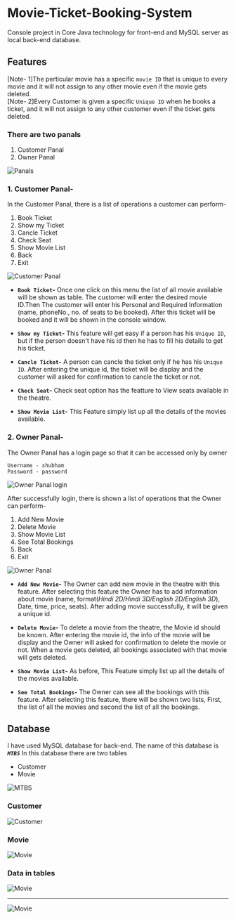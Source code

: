 # Movie-Ticket-Booking-System
Console project in Core Java technology for front-end and MySQL server as local back-end database.

## Features

[Note- 1]The perticular movie has a specific `movie ID` that is unique to every movie and it will not assign to any other movie even if the movie gets deleted.<br>
[Note- 2]Every Customer is given a specific `Unique ID` when he books a ticket, and it will not assign to any other customer even if the ticket gets deleted.

### There are two panals
1. Customer Panal 
2. Owner Panal

![Panals](Images/6.png?raw=true "Panals")

### 1. Customer Panal-

In the Customer Panal, there is a list of operations a customer can perform-
1. Book Ticket
2. Show my Ticket
3. Cancle Ticket
4. Check Seat
5. Show Movie List
6. Back
0. Exit


![Customer Panal](Images/7.png?raw=true "Customer Panal")


* **`Book Ticket`-** Once one click on this menu the list of all movie available will be shown as table. The customer will enter the desired movie ID.Then The customer will enter his Personal and Required Information (name, phoneNo., no. of seats to be booked). After this ticket will be booked and it will be shown in the console window.

* **`Show my Ticket`-** This feature will get easy if a person has his `Unique ID`, but if the person doesn't have his id then he has to fill his details to get his ticket.

* **`Cancle Ticket`-**  A person can cancle the ticket only if he has his `Unique ID`. After entering the unique id, the ticket will be display and the customer will asked for confirmation to cancle the ticket or not.

* **`Check Seat`-**  Check seat option has the featture to View seats available in the theatre.

* **`Show Movie List`-** This Feature simply list up all the details of the movies available.


### 2. Owner Panal-

The Owner Panal has a login page so that it can be accessed only by owner

`Username - shubham`<br>
`Password - password`


![Owner Panal login](Images/8.png?raw=true "Owner Panal login")

After successfully login, there is shown a list of operations that the Owner can perform-

1. Add New Movie
2. Delete Movie
3. Show Movie List
4. See Total Bookings
5. Back
0. Exit

![Owner Panal](Images/9.png?raw=true "Owner Panal")

* **`Add New Movie`-** The Owner can add new movie in the theatre with this feature. After selecting this feature the Owner has to add information about movie (name, format(*Hindi 2D/Hindi 3D/English 2D/English 3D*), Date, time, price, seats). After adding movie successfully, it will be given a unique id. 

* **`Delete Movie`-** To delete a movie from the theatre, the Movie id should be known. After entering the movie id, the info of the movie will be display and the Owner will asked for confirmation to delete the movie or not. When a movie gets deleted, all bookings associated with that movie will gets deleted.


* **`Show Movie List`-** As before, This Feature simply list up all the details of the movies available.

* **`See Total Bookings`-** The Owner can see all the bookings with this feature. After selecting this feature, there will be shown two lists, First, the list of all the movies and second the list of all the bookings.

## Database
I have used MySQL database for back-end. The name of this database is ***`MTBS`***
In this database there are two tables 
* Customer
* Movie

![MTBS](Images/1.png?raw=true "MTBS")

### Customer
![Customer](Images/2.png?raw=true "Customer")

### Movie

![Movie](Images/3.png?raw=true "Movie")

### Data in tables

![Movie](Images/4.png?)<hr>![Movie](Images/5.png?)
